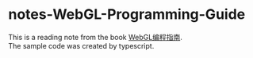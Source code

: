 # notes-WebGL-Programming-Guide

This is a reading note from the book [WebGL编程指南](WebGL编程指南.pdf).  
The sample code was created by typescript.